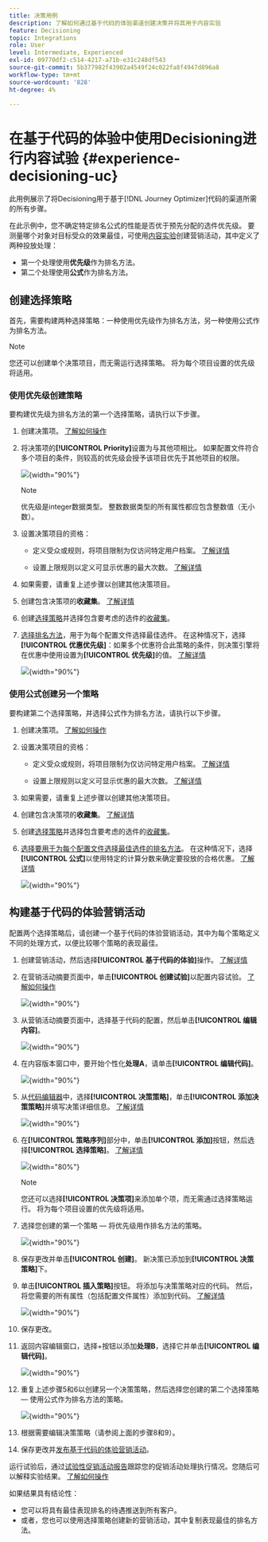 ```yaml
---
title: 决策用例
description: 了解如何通过基于代码的体验渠道创建决策并将其用于内容实验
feature: Decisioning
topic: Integrations
role: User
level: Intermediate, Experienced
exl-id: 09770df2-c514-4217-a71b-e31c248df543
source-git-commit: 5b377982f43902a4549f24c022fa8f4947d896a8
workflow-type: tm+mt
source-wordcount: '828'
ht-degree: 4%

---
```


# 在基于代码的体验中使用Decisioning进行内容试验 {#experience-decisioning-uc}

此用例展示了将Decisioning用于基于[!DNL Journey Optimizer]代码的渠道所需的所有步骤。

在此示例中，您不确定特定排名公式的性能是否优于预先分配的选件优先级。 要测量哪个对象对目标受众的效果最佳，可使用[内容实验](../content-management/content-experiment.md)创建营销活动，其中定义了两种投放处理：

* 第一个处理使用&#x200B;**优先级**&#x200B;作为排名方法。
* 第二个处理使用&#x200B;**公式**&#x200B;作为排名方法。

## 创建选择策略

首先，需要构建两种选择策略：一种使用优先级作为排名方法，另一种使用公式作为排名方法。

>[!NOTE]
>
>您还可以创建单个决策项目，而无需运行选择策略。 将为每个项目设置的优先级将适用。

### 使用优先级创建策略

要构建优先级为排名方法的第一个选择策略，请执行以下步骤。

1. 创建决策项。 [了解如何操作](items.md)

1. 将决策项的&#x200B;**[!UICONTROL Priority]**&#x200B;设置为与其他项相比。 如果配置文件符合多个项目的条件，则较高的优先级会授予该项目优先于其他项目的权限。

   ![](assets/exd-uc-item-priority.png){width="90%"}

   >[!NOTE]
   >
   >优先级是integer数据类型。 整数数据类型的所有属性都应包含整数值（无小数）。

1. 设置决策项目的资格：

   * 定义受众或规则，将项目限制为仅访问特定用户档案。 [了解详情](items.md#eligibility)

   * 设置上限规则以定义可显示优惠的最大次数。 [了解详情](items.md#capping)

1. 如果需要，请重复上述步骤以创建其他决策项目。

1. 创建包含决策项的&#x200B;**收藏集**。 [了解详情](collections.md)

1. 创建[选择策略](selection-strategies.md#create-selection-strategy)并选择包含要考虑的选件的[收藏集](collections.md)。

1. [选择排名方法](#select-ranking-method)，用于为每个配置文件选择最佳选件。 在这种情况下，选择&#x200B;**[!UICONTROL 优惠优先级]**：如果多个优惠符合此策略的条件，则决策引擎将在优惠中使用设置为&#x200B;**[!UICONTROL 优先级]**&#x200B;的值。 [了解详情](selection-strategies.md#offer-priority)

   ![](assets/exd-uc-strategy-priority.png){width="90%"}

### 使用公式创建另一个策略

要构建第二个选择策略，并选择公式作为排名方法，请执行以下步骤。

1. 创建决策项。 [了解如何操作](items.md)

   <!--Do you need to set the same **[!UICONTROL Priority]** as for the first decision item, or it won't be considered at all?-->

1. 设置决策项目的资格：

   * 定义受众或规则，将项目限制为仅访问特定用户档案。 [了解详情](items.md#eligibility)

   * 设置上限规则以定义可显示优惠的最大次数。 [了解详情](items.md#capping)

1. 如果需要，请重复上述步骤以创建其他决策项目。

1. 创建包含决策项的&#x200B;**收藏集**。 [了解详情](collections.md)

1. 创建[选择策略](selection-strategies.md#create-selection-strategy)并选择包含要考虑的选件的[收藏集](collections.md)。

1. [选择要用于为每个配置文件选择最佳选件的排名方法](#select-ranking-method)。 在这种情况下，选择&#x200B;**[!UICONTROL 公式]**&#x200B;以使用特定的计算分数来确定要投放的合格优惠。 [了解详情](selection-strategies.md#ranking-formula)

   ![](assets/exd-uc-strategy-formula.png){width="90%"}

## 构建基于代码的体验营销活动

<!--To present the best dynamic offer and experience to your visitors on your website or mobile app, add a decision policy to a code-based campaign.

Define two delivery treatments each containing a different decision policy.-->

配置两个选择策略后，请创建一个基于代码的体验营销活动，其中为每个策略定义不同的处理方式，以便比较哪个策略的表现最佳。

1. 创建营销活动，然后选择&#x200B;**[!UICONTROL 基于代码的体验]**&#x200B;操作。 [了解详情](../code-based/create-code-based.md)

1. 在营销活动摘要页面中，单击&#x200B;**[!UICONTROL 创建试验]**&#x200B;以配置内容试验。 [了解如何操作](../content-management/content-experiment.md)

   ![](assets/exd-uc-create-experiment.png){width="90%"}

1. 从营销活动摘要页面中，选择基于代码的配置，然后单击&#x200B;**[!UICONTROL 编辑内容]**。

   ![](assets/exd-uc-edit-cbe-content.png){width="90%"}

1. 在内容版本窗口中，要开始个性化&#x200B;**处理A**，请单击&#x200B;**[!UICONTROL 编辑代码]**。

   ![](assets/exd-uc-experiment-treatment-a.png){width="90%"}

1. 从[代码编辑器](../code-based/create-code-based.md#edit-code)中，选择&#x200B;**[!UICONTROL 决策策略]**，单击&#x200B;**[!UICONTROL 添加决策策略]**&#x200B;并填写决策详细信息。 [了解详情](create-decision.md#add)

   ![](assets/decision-code-based-create.png){width="90%"}

1. 在&#x200B;**[!UICONTROL 策略序列]**&#x200B;部分中，单击&#x200B;**[!UICONTROL 添加]**&#x200B;按钮，然后选择&#x200B;**[!UICONTROL 选择策略]**。 [了解详情](create-decision.md#select)

   ![](assets/decision-code-based-strategy-sequence.png){width="80%"}

   >[!NOTE]
   >
   >您还可以选择&#x200B;**[!UICONTROL 决策项]**&#x200B;来添加单个项，而无需通过选择策略运行。 将为每个项目设置的优先级将适用。

1. 选择您创建的第一个策略 — 将优先级用作排名方法的策略。

   ![](assets/exd-uc-experiment-strategy-priority.png){width="90%"}

1. 保存更改并单击&#x200B;**[!UICONTROL 创建]**。 新决策已添加到&#x200B;**[!UICONTROL 决策策略]**&#x200B;下。

1. 单击&#x200B;**[!UICONTROL 插入策略]**&#x200B;按钮。 将添加与决策策略对应的代码。 然后，将您需要的所有属性（包括配置文件属性）添加到代码。 [了解详情](create-decision.md#use-decision-policy)

   ![](assets/exd-uc-experiment-insert-policy.png){width="90%"}

1. 保存更改。

1. 返回内容编辑窗口，选择+按钮以添加&#x200B;**处理B**，选择它并单击&#x200B;**[!UICONTROL 编辑代码]**。

   ![](assets/exd-uc-experiment-treatment-b.png){width="90%"}

1. 重复上述步骤5和6以创建另一个决策策略，然后选择您创建的第二个选择策略 — 使用公式作为排名方法的策略。<!--Do you need to create exactly the same content to compare only the ranking method?-->

   ![](assets/exd-uc-experiment-strategy-formula.png){width="90%"}

1. 根据需要编辑决策策略（请参阅上面的步骤8和9）。

1. 保存更改并[发布基于代码的体验营销活动](../code-based/publish-code-based.md)。

运行试验后，通过[试验性促销活动报告](../reports/campaign-global-report-cja-experimentation.md)跟踪您的促销活动处理执行情况。<!-- and [report on decisioning](cja-reporting.md).-->您随后可以解释实验结果。 [了解如何操作](../content-management/get-started-experiment.md#interpret-results)

如果结果具有结论性：

* 您可以将具有最佳表现排名的待遇推送到所有客户。
* 或者，您也可以使用选择策略创建新的营销活动，其中复制表现最佳的排名方法。